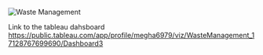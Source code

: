 ![Waste Management](https://github.com/mjotangi/Sustainable-Waste-Management-Phoenix-City-Insights/assets/146262756/b78c6bbf-1955-40b0-8784-60ebffa59b29)

Link to the tableau dahsboard
https://public.tableau.com/app/profile/megha6979/viz/WasteManagement_17128767699690/Dashboard3
